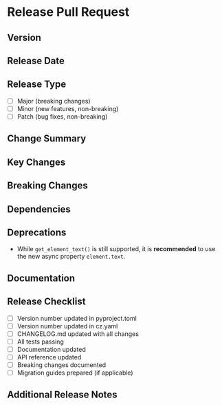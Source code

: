 # Release Pull Request

## Version
<!-- Specify the new version number (e.g., 1.4.0) -->

## Release Date
<!-- Proposed date for this release -->

## Release Type
- [ ] Major (breaking changes)
- [ ] Minor (new features, non-breaking)
- [ ] Patch (bug fixes, non-breaking)

## Change Summary
<!-- Provide a high-level summary of the changes in this release -->

## Key Changes
<!-- List the major changes/features included in this release -->

## Breaking Changes
<!-- If applicable, list all breaking changes and migration instructions -->

## Dependencies
<!-- List any new or updated dependencies -->

## Deprecations 
- While `get_element_text()` is still supported, it is **recommended** to use the new async property `element.text`.


## Documentation
<!-- Link to updated documentation -->

## Release Checklist
- [ ] Version number updated in pyproject.toml
- [ ] Version number updated in cz.yaml
- [ ] CHANGELOG.md updated with all changes
- [ ] All tests passing
- [ ] Documentation updated
- [ ] API reference updated
- [ ] Breaking changes documented
- [ ] Migration guides prepared (if applicable)

## Additional Release Notes
<!-- Any additional information that should be included in release notes --> 